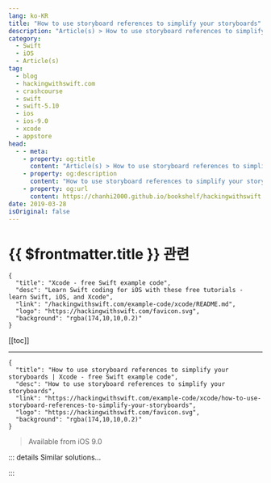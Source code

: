 ```yaml
---
lang: ko-KR
title: "How to use storyboard references to simplify your storyboards"
description: "Article(s) > How to use storyboard references to simplify your storyboards"
category:
  - Swift
  - iOS
  - Article(s)
tag: 
  - blog
  - hackingwithswift.com
  - crashcourse
  - swift
  - swift-5.10
  - ios
  - ios-9.0
  - xcode
  - appstore
head:
  - - meta:
    - property: og:title
      content: "Article(s) > How to use storyboard references to simplify your storyboards"
    - property: og:description
      content: "How to use storyboard references to simplify your storyboards"
    - property: og:url
      content: https://chanhi2000.github.io/bookshelf/hackingwithswift.com/example-code/xcode/how-to-use-storyboard-references-to-simplify-your-storyboards.html
date: 2019-03-28
isOriginal: false
---
```


# {{ $frontmatter.title }} 관련

```component VPCard
{
  "title": "Xcode - free Swift example code",
  "desc": "Learn Swift coding for iOS with these free tutorials - learn Swift, iOS, and Xcode",
  "link": "/hackingwithswift.com/example-code/xcode/README.md",
  "logo": "https://hackingwithswift.com/favicon.svg",
  "background": "rgba(174,10,10,0.2)"
}
```

[[toc]]

---

```component VPCard
{
  "title": "How to use storyboard references to simplify your storyboards | Xcode - free Swift example code",
  "desc": "How to use storyboard references to simplify your storyboards",
  "link": "https://hackingwithswift.com/example-code/xcode/how-to-use-storyboard-references-to-simplify-your-storyboards",
  "logo": "https://hackingwithswift.com/favicon.svg",
  "background": "rgba(174,10,10,0.2)"
}
```

> Available from iOS 9.0

<!-- TODO: 작성 -->

<!-- 
Storyboards deliver useful features, such as being able to see a lot of your user interface side-by-side and being able to design static cell designs for your table and collection views. However, they can also cause havoc with teams, because two developers attempting to modify the storyboard at the same time will immediately hit source control problems.

Fortunately, Interface Builder comes with a simple solution in the form of storyboard references: links that connect one storyboard to another, using any identifier or presentation segue you want. They let you break up one huge storyboard into several smaller ones, and in doing so also allow you to re-use scenes more easily.

Storyboard references are easy to use, but don’t get a lot of use because they were introduced four years(!) after storyboards - a lot of folks either decided they didn’t like the initial storyboard implementation and haven’t checked back since, or still use the same approach they learned back in iOS 5.

Using storyboard references takes three steps:

1. Create a new storyboard in your app, e.g. Subscribe.storyboard. Inside there create a view controller however you need, and give it a storyboard identifier.
<li>In Main.storyboard, drag out a storyboard reference object. In the attributes inspector select your new storyboard from the Storyboard dropdown, then enter your target storyboard identifier in the Referenced ID box.
<li>That storyboard reference can now be treated like a regular view controller, so you can make connections to it such as a Show segue.

Xcode will check your configuration at build time, so if you try to reference a storyboard identifier that doesn’t exist your project will refuse to build.

While storyboard references do solve the problem of storyboards becoming unwieldy and tricky with source control, they *don’t* solve the problem of storyboards forcing your app to flow in a certain direction. For that you should consider something like the <a href="/articles/71/how-to-use-the-coordinator-pattern-in-ios-apps">coordinator pattern</a> instead.

-->

::: details Similar solutions…

<!--
/example-code/language/what-is-a-storyboard">What is a storyboard? 
/example-code/system/how-to-run-code-when-your-app-is-terminated">How to run code when your app is terminated 
/quick-start/swiftui/swiftui-vs-interface-builder-and-storyboards">SwiftUI vs Interface Builder and storyboards 
/example-code/uikit/how-to-add-a-button-to-a-navigation-bar-using-storyboards">How to add a button to a navigation bar using storyboards 
/example-code/uikit/how-to-use-dependency-injection-with-storyboards">How to use dependency injection with storyboards</a>
-->

:::

